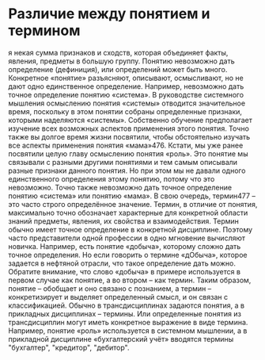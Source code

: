 # Различие между понятием и термином

я некая сумма признаков и сходств, которая объединяет факты, явления, предметы в большую группу. 
Понятию невозможно дать определение (дефиниция), или определений может быть много. Конкретное «понятие» разъясняют, описывают, осмысливают, но не дают одно единственное определение. Например, невозможно дать точное определение понятию «система». В руководстве системного мышления осмыслению понятия «системы» отводится значительное время, поскольку в этом понятии собраны определенные признаки, которыми наделяются «системы». Собственно обучение предполагает изучение всех возможных аспектов применения этого понятия. Точно также вы долгое время жизни посвятили, чтобы обстоятельно изучать все аспекты применения понятия «мама»476. 
Кстати, мы уже ранее посвятили целую главу осмыслению понятия «роль». Это понятие мы связывали с разными другими понятиями и тем самым описывали разные признаки данного понятия. Но при этом мы не давали одного единственного определения этому понятию, потому что это невозможно. Точно также невозможно дать точное определение понятию «система» или понятию «мама».
В свою очередь, термин477 – это часто строго определённое значение. Термин, в отличие от понятия, максимально точно обозначает характерные для конкретной области знаний предметы, явления, их свойства и взаимодействия. Термин обычно имеет точное определение в конкретной дисциплине. Поэтому часто представители одной профессии в одно мгновение вычисляют новичка. Например, есть понятие «добыча», которому сложно дать точное определения. Но если говорить о термине «дОбыча», которое задается в нефтяной отрасли, что такое определение дать можно. Обратите внимание, что слово «добыча» в примере используется в первом случае как понятие, а во втором – как термин. 
Таким образом, понятие – обобщает и оно связано с познанием, а термин – конкретизирует и выделяет определенный смысл, и он связан с классификацией. Обычно в трансдисциплинах задаются понятия, а в прикладных дисциплинах – термины. Или определенные понятия из трансдисциплин могут иметь конкретное выражение в виде термина. Например, понятие «роль» используется в системном мышлении, а в прикладной дисциплине «бухгалтерский учёт» вводятся термины "бухгалтер", "кредитор", "дебитор".

